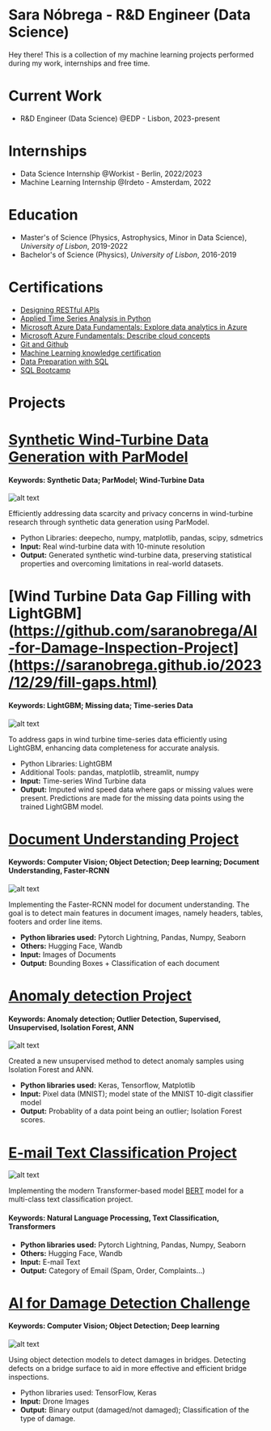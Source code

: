 
# Sara Nóbrega - R&D Engineer (Data Science)

Hey there! This is a collection of my machine learning projects performed during my work, internships and free time. 

# Current Work
* R&D Engineer (Data Science) @EDP - Lisbon, 2023-present
  
# Internships
* Data Science Internship @Workist - Berlin, 2022/2023
* Machine Learning Internship @Irdeto - Amsterdam, 2022

# Education
* Master's of Science (Physics, Astrophysics, Minor in Data Science), *University of Lisbon*, 2019-2022
* Bachelor's of Science (Physics), *University of Lisbon*, 2016-2019

# Certifications 
* [Designing RESTful APIs](https://drive.google.com/file/d/1ZMH6DSdEci8w1wHu3uOecoGRYZle-e_a/view)
* [Applied Time Series Analysis in Python](https://drive.google.com/file/d/1wno6AjNSYqb-WdbaV4-N0MvN83jjApZk/view)
* [Microsoft Azure Data Fundamentals: Explore data analytics in Azure](https://learn.microsoft.com/en-gb/training/achievements/learn.wwl.azure-data-fundamentals-explore-data-warehouse-analytics.trophy?username=SaraNbrega-6028)
* [Microsoft Azure Fundamentals: Describe cloud concepts](https://learn.microsoft.com/en-us/training/achievements/learn.wwl.microsoft-azure-fundamentals-describe-cloud-concepts.trophy?username=SaraNbrega-6028)
* [Git and Github](https://drive.google.com/file/d/1AoUonO8l2-MICmV7P12LQgjdT_hT-hw-/view)
* [Machine Learning knowledge certification](https://triplebyte.com/tb/sara-nobrega-qieh36i/certificate)
* [Data Preparation with SQL](https://drive.google.com/file/d/142wQK70ZeOEmWVzERoE6AZ0eOEF-MBm_/view)
* [SQL Bootcamp](https://drive.google.com/file/d/1xhIfte81F_vMhDJDX3o79yJj_9KN5QBG/view)

# Projects

# [Synthetic Wind-Turbine Data Generation with ParModel](https://github.com/saranobrega/PAR_model_synthetic_data)
#### Keywords: Synthetic Data; ParModel; Wind-Turbine Data
![alt text](wind-farm.jpg)

Efficiently addressing data scarcity and privacy concerns in wind-turbine research through synthetic data generation using ParModel.
* Python Libraries: deepecho, numpy, matplotlib, pandas, scipy, sdmetrics
* **Input:** Real wind-turbine data with 10-minute resolution
* **Output:** Generated synthetic wind-turbine data, preserving statistical properties and overcoming limitations in real-world datasets.


# [Wind Turbine Data Gap Filling with LightGBM](https://github.com/saranobrega/AI-for-Damage-Inspection-Project](https://saranobrega.github.io/2023/12/29/fill-gaps.html)
#### Keywords: LightGBM; Missing data; Time-series Data
![alt text](puzzle.png)

To address gaps in wind turbine time-series data efficiently using LightGBM, enhancing data completeness for accurate analysis.
* Python Libraries: LightGBM
* Additional Tools: pandas, matplotlib, streamlit, numpy
* **Input:** Time-series Wind Turbine data 
* **Output:**  Imputed wind speed data where gaps or missing values were present. Predictions are made for the missing data points using the trained LightGBM model.

# [Document Understanding Project](https://github.com/saranobrega/Document-Understanding-Project/blob/main/README.md)
#### Keywords: Computer Vision; Object Detection; Deep learning; Document Understanding, Faster-RCNN
![alt text](doc.jpg)

Implementing the Faster-RCNN model for document understanding. The goal is to detect main features in document images, namely headers, tables, footers and order line items.

* **Python libraries used:** Pytorch Lightning, Pandas, Numpy, Seaborn
* **Others:** Hugging Face, Wandb
* **Input:** Images of Documents
* **Output:** Bounding Boxes + Classification of each document

# [Anomaly detection Project](https://github.com/saranobrega/Anomaly-detection-Project)
#### Keywords: Anomaly detection; Outlier Detection, Supervised, Unsupervised, Isolation Forest, ANN
![alt text](apple.png)

Created a new unsupervised method to detect anomaly samples using Isolation Forest and ANN.

* **Python libraries used:** Keras, Tensorflow, Matplotlib
* **Input:** Pixel data (MNIST); model state of the MNIST 10-digit classifier model
* **Output:** Probablity of a data point being an outlier; Isolation Forest scores. 

# [E-mail Text Classification Project](https://github.com/saranobrega/E-mail-Text-Classification-Project)
![alt text](email.jpg)


Implementing the modern Transformer-based model [BERT](https://huggingface.co/docs/transformers/model_doc/bert) model for a multi-class text classification project.
#### Keywords: Natural Language Processing, Text Classification, Transformers
* **Python libraries used:** Pytorch Lightning, Pandas, Numpy, Seaborn
* **Others:** Hugging Face, Wandb
* **Input:** E-mail Text
* **Output:** Category of Email (Spam, Order, Complaints...)

# [AI for Damage Detection Challenge](https://github.com/saranobrega/AI-for-Damage-Inspection-Project)
#### Keywords: Computer Vision; Object Detection; Deep learning
![alt text](damage.jpg)
 
Using object detection models to detect damages in bridges. Detecting defects on a bridge surface to aid in more effective and efficient bridge inspections.
* Python libraries used: TensorFlow, Keras
* **Input:** Drone Images
* **Output:** Binary output (damaged/not damaged); Classification of the type of damage.
